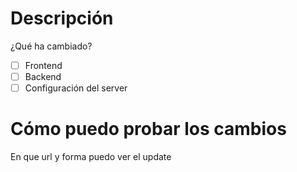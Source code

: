 # Descripción
¿Qué ha cambiado?

- [ ] Frontend
- [ ] Backend
- [ ] Configuración del server

# Cómo puedo probar los cambios
En que url y forma puedo ver el update
